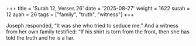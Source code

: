 +++
title = 'Surah 12, Verses 26'
date = '2025-08-27'
weight = 1622
surah = 12
ayah = 26
tags = ["family", "truth", "witness"]
+++

Joseph responded, “It was she who tried to seduce me.” And a witness from her own family testified: “If his shirt is torn from the front, then she has told the truth and he is a liar.